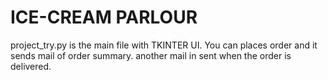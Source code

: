 # ICE-CREAM PARLOUR
project_try.py is the main file with TKINTER UI.
You can places order and it sends mail of order summary.
another mail in sent when the order is delivered.

